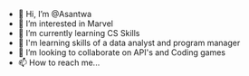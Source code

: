 - 👋 Hi, I’m @Asantwa
- 👀 I’m interested in Marvel 
- 🌱 I’m currently learning CS Skills
- 🌱 I'm learning skills of a data analyst and program manager
- 💞️ I’m looking to collaborate on API's and Coding games
- 📫 How to reach me...
  

<!---
Asantwa/Asantwa is a ✨ special ✨ repository because its `README.md` (this file) appears on your GitHub profile.
You can click the Preview link to take a look at your changes.
--->
